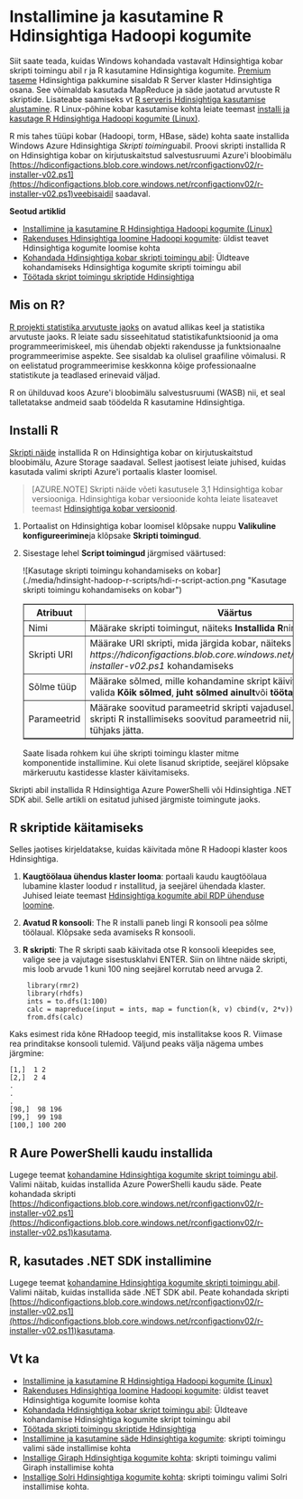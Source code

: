 <properties
    pageTitle="Kasuta R Hdinsightiga kohandamiseks kogumite | Microsoft Azure'i"
    description="Saate teada, kuidas installida skripti toimingu abil R ja R kasutamine Hdinsightiga kogumite."
    services="hdinsight"
    documentationCenter=""
    tags="azure-portal"
    authors="mumian"
    manager="jhubbard"
    editor="cgronlun"/>

<tags
    ms.service="hdinsight"
    ms.workload="big-data"
    ms.tgt_pltfrm="na"
    ms.devlang="na"
    ms.topic="article"
    ms.date="09/14/2016"
    ms.author="jgao"/>

# <a name="install-and-use-r-on-hdinsight-hadoop-clusters"></a>Installimine ja kasutamine R Hdinsightiga Hadoopi kogumite

Siit saate teada, kuidas Windows kohandada vastavalt Hdinsightiga kobar skripti toimingu abil r ja R kasutamine Hdinsightiga kogumite. [Premium taseme](https://azure.microsoft.com/pricing/details/hdinsight/) Hdinsightiga pakkumine sisaldab R Server klaster Hdinsightiga osana. See võimaldab kasutada MapReduce ja säde jaotatud arvutuste R skriptide. Lisateabe saamiseks vt [R serveris Hdinsightiga kasutamise alustamine](hdinsight-hadoop-r-server-get-started.md). R Linux-põhine kobar kasutamise kohta leiate teemast [installi ja kasutage R Hdinsightiga Hadoopi kogumite (Linux)](hdinsight-hadoop-r-scripts-linux.md).
 
R mis tahes tüüpi kobar (Hadoopi, torm, HBase, säde) kohta saate installida Windows Azure Hdinsightiga *Skripti toimingu*abil. Proovi skripti installida R on Hdinsightiga kobar on kirjutuskaitstud salvestusruumi Azure'i bloobimälu [https://hdiconfigactions.blob.core.windows.net/rconfigactionv02/r-installer-v02.ps1](https://hdiconfigactions.blob.core.windows.net/rconfigactionv02/r-installer-v02.ps1)veebisaidil saadaval. 

**Seotud artiklid**

- [Installimine ja kasutamine R Hdinsightiga Hadoopi kogumite (Linux)](hdinsight-hadoop-r-scripts-linux.md)
- [Rakenduses Hdinsightiga loomine Hadoopi kogumite](hdinsight-provision-clusters.md): üldist teavet Hdinsightiga kogumite loomise kohta
- [Kohandada Hdinsightiga kobar skripti toimingu abil][hdinsight-cluster-customize]: Üldteave kohandamiseks Hdinsightiga kogumite skripti toimingu abil
- [Töötada skript toimingu skriptide Hdinsightiga](hdinsight-hadoop-script-actions.md)

## <a name="what-is-r"></a>Mis on R?

<a href="http://www.r-project.org/" target="_blank">R projekti statistika arvutuste jaoks</a> on avatud allikas keel ja statistika arvutuste jaoks. R leiate sadu sisseehitatud statistikafunktsioonid ja oma programmeerimiskeel, mis ühendab objekti rakendusse ja funktsionaalne programmeerimise aspekte. See sisaldab ka olulisel graafiline võimalusi. R on eelistatud programmeerimise keskkonna kõige professionaalne statistikute ja teadlased erinevaid väljad.

R on ühilduvad koos Azure'i bloobimälu salvestusruumi (WASB) nii, et seal talletatakse andmeid saab töödelda R kasutamine Hdinsightiga.  

## <a name="install-r"></a>Installi R

[Skripti näide](https://hdiconfigactions.blob.core.windows.net/rconfigactionv02/r-installer-v02.ps1) installida R on Hdinsightiga kobar on kirjutuskaitstud bloobimälu, Azure Storage saadaval. Sellest jaotisest leiate juhised, kuidas kasutada valimi skripti Azure'i portaalis klaster loomisel.

> [AZURE.NOTE] Skripti näide võeti kasutusele 3,1 Hdinsightiga kobar versiooniga. Hdinsightiga kobar versioonide kohta leiate lisateavet teemast [Hdinsightiga kobar versioonid](hdinsight-component-versioning.md).

1. Portaalist on Hdinsightiga kobar loomisel klõpsake nuppu **Valikuline konfigureerimine**ja klõpsake **Skripti toimingud**.
2. Sisestage lehel **Script toimingud** järgmised väärtused:

    ![Kasutage skripti toimingu kohandamiseks on kobar] (./media/hdinsight-hadoop-r-scripts/hdi-r-script-action.png "Kasutage skripti toimingu kohandamiseks on kobar")

    <table border='1'>
        <tr><th>Atribuut</th><th>Väärtus</th></tr>
        <tr><td>Nimi</td>
            <td>Määrake skripti toimingut, näiteks <b>Installida R</b>nimi.</td></tr>
        <tr><td>Skripti URI</td>
            <td>Määrake URI skripti, mida järgida kobar, näiteks <i>https://hdiconfigactions.blob.core.windows.net/rconfigactionv02/r-installer-v02.ps1</i> kohandamiseks</td></tr>
        <tr><td>Sõlme tüüp</td>
            <td>Määrake sõlmed, mille kohandamine skript käivitatakse. Saate valida <b>Kõik sõlmed</b>, <b>juht sõlmed ainult</b>või <b>töötaja sõlmed</b> ainult.
        <tr><td>Parameetrid</td>
            <td>Määrake soovitud parameetrid skripti vajadusel. Siiski ei nõua skripti R installimiseks soovitud parameetrid nii, et võite seda tühjaks jätta.</td></tr>
    </table>

    Saate lisada rohkem kui ühe skripti toimingu klaster mitme komponentide installimine. Kui olete lisanud skriptide, seejärel klõpsake märkeruutu kastidesse klaster käivitamiseks.

Skripti abil installida R Hdinsightiga Azure PowerShelli või Hdinsightiga .NET SDK abil. Selle artikli on esitatud juhised järgmiste toimingute jaoks.

## <a name="run-r-scripts"></a>R skriptide käitamiseks
Selles jaotises kirjeldatakse, kuidas käivitada mõne R Hadoopi klaster koos Hdinsightiga.

1. **Kaugtöölaua ühendus klaster looma**: portaali kaudu kaugtöölaua lubamine klaster loodud r installitud, ja seejärel ühendada klaster. Juhised leiate teemast [Hdinsightiga kogumite abil RDP ühenduse loomine](hdinsight-administer-use-management-portal.md#rdp).

2. **Avatud R konsooli**: The R installi paneb lingi R konsooli pea sõlme töölaual. Klõpsake seda avamiseks R konsooli.

3. **R skripti**: The R skripti saab käivitada otse R konsooli kleepides see, valige see ja vajutage sisestusklahvi ENTER. Siin on lihtne näide skripti, mis loob arvude 1 kuni 100 ning seejärel korrutab need arvuga 2.

        library(rmr2)
        library(rhdfs)
        ints = to.dfs(1:100)
        calc = mapreduce(input = ints, map = function(k, v) cbind(v, 2*v))
        from.dfs(calc)

Kaks esimest rida kõne RHadoop teegid, mis installitakse koos R. Viimase rea prinditakse konsooli tulemid. Väljund peaks välja nägema umbes järgmine:

    [1,]  1 2
    [2,]  2 4
    .
    .
    .
    [98,]  98 196
    [99,]  99 198
    [100,] 100 200


## <a name="install-r-using-aure-powershell"></a>R Aure PowerShelli kaudu installida

Lugege teemat [kohandamine Hdinsightiga kogumite skript toimingu abil](hdinsight-hadoop-customize-cluster.md#call_scripts_using_powershell).  Valimi näitab, kuidas installida Azure PowerShelli kaudu säde. Peate kohandada skripti [https://hdiconfigactions.blob.core.windows.net/rconfigactionv02/r-installer-v02.ps1](https://hdiconfigactions.blob.core.windows.net/rconfigactionv02/r-installer-v02.ps1)kasutama.

## <a name="install-r-using-net-sdk"></a>R, kasutades .NET SDK installimine

Lugege teemat [kohandamine Hdinsightiga kogumite skripti toimingu abil](hdinsight-hadoop-customize-cluster.md#call_scripts_using_azure_powershell). Valimi näitab, kuidas installida säde .NET SDK abil. Peate kohandada skripti [https://hdiconfigactions.blob.core.windows.net/rconfigactionv02/r-installer-v02.ps1](https://hdiconfigactions.blob.core.windows.net/rconfigactionv02/r-installer-v02.ps11)kasutama.


## <a name="see-also"></a>Vt ka

- [Installimine ja kasutamine R Hdinsightiga Hadoopi kogumite (Linux)](hdinsight-hadoop-r-scripts-linux.md)
- [Rakenduses Hdinsightiga loomine Hadoopi kogumite](hdinsight-provision-clusters.md): üldist teavet Hdinsightiga kogumite loomise kohta
- [Kohandada Hdinsightiga kobar skript toimingu abil][hdinsight-cluster-customize]: Üldteave kohandamise Hdinsightiga kogumite skript toimingu abil
- [Töötada skripti toimingu skriptide Hdinsightiga](hdinsight-hadoop-script-actions.md)
- [Installimine ja kasutamine säde Hdinsightiga kogumite][hdinsight-install-spark]: skripti toimingu valimi säde installimise kohta
- [Installige Giraph Hdinsightiga kogumite kohta](hdinsight-hadoop-giraph-install.md): skripti toimingu valimi Giraph installimise kohta
- [Installige Solri Hdinsightiga kogumite kohta](hdinsight-hadoop-solr-install-linux.md): skripti toimingu valimi Solri installimise kohta.

[powershell-install-configure]: powershell-install-configure.md
[hdinsight-provision]: ../hdinsight-provision-clusters/
[hdinsight-cluster-customize]: hdinsight-hadoop-customize-cluster-linux.md
[hdinsight-install-spark]: hdinsight-apache-spark-jupyter-spark-sql.md

